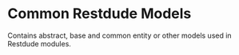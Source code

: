 # Common Restdude Models

Contains abstract, base and common entity or other models used in Restdude modules.


